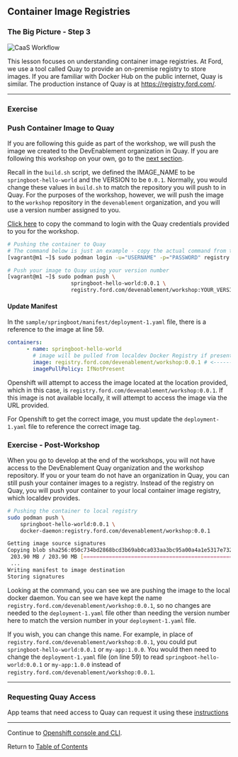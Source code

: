 ## Container Image Registries

### The Big Picture - Step 3

![CaaS Workflow](https://github.ford.com/Containers/localdev/blob/master/docs/images/CaaS-LocalDev.png)

This lesson focuses on understanding container image registries. At Ford, we use a tool called Quay to provide an on-premise registry to store images. If you are familiar with Docker Hub on the public internet, Quay is similar. The production instance of Quay is at https://registry.ford.com/.

---

### Exercise 

### Push Container Image to Quay

If you are following this guide as part of the workshop, we will push the image we created to the DevEnablement organization in Quay. If you are following this workshop on your own, go to the [next section](./5-quay.md#exercise---post-workshop).

Recall in the `build.sh` script, we defined the IMAGE_NAME to be `springboot-hello-world` and the VERSION to be `0.0.1`. Normally, you would change these values in `build.sh` to match the repository you will push to in Quay. For the purposes of the workshop, however, we will push the image to the `workshop` repository in the `devenablement` organization, and you will use a version number assigned to you.

[Click here](https://gist.github.ford.com/JPOTTE46/388b8eb535811c9e98ccae7aeb0e3d22) to copy the command to login with the Quay credentials provided to you for the workshop. 

```bash
# Pushing the container to Quay
# The command below is just an example - copy the actual command from the link above
[vagrant@m1 ~]$ sudo podman login -u="USERNAME" -p="PASSWORD" registry.ford.com

# Push your image to Quay using your version number
[vagrant@m1 ~]$ sudo podman push \
                    springboot-hello-world:0.0.1 \
                    registry.ford.com/devenablement/workshop:YOUR_VERSION_NUMBER
```

#### Update Manifest

In the `sample/springboot/manifest/deployment-1.yaml` file, there is a reference to the image at line 59. 

```yaml
containers:
      - name: springboot-hello-world
        # image will be pulled from localdev Docker Registry if present
        image: registry.ford.com/devenablement/workshop:0.0.1 # <---------- Update version here
        imagePullPolicy: IfNotPresent
```

Openshift will attempt to access the image located at the location provided, which in this case, is `registry.ford.com/devenablement/workshop:0.0.1`. If this image is not available locally, it will attempt to access the image via the URL provided. 

For Openshift to get the correct image, you must update the `deployment-1.yaml` file to reference the correct image tag. 

### Exercise - Post-Workshop

When you go to develop at the end of the workshops, you will not have access to the DevEnablement Quay organization and the workshop repository. If you or your team do not have an organization in Quay, you can still push your container images to a registry. Instead of the registry on Quay, you will push your container to your local container image registry, which localdev provides. 

```bash
# Pushing the container to local registry
sudo podman push \
    springboot-hello-world:0.0.1 \
    docker-daemon:registry.ford.com/devenablement/workshop:0.0.1

Getting image source signatures
Copying blob sha256:050c734bd2868bcd3b69ab0ca033aa3bc95a00a4a1e5317e732394e1c36ef59e
 203.90 MB / 203.90 MB [====================================================] 2s
 ...
Writing manifest to image destination
Storing signatures
```

Looking at the command, you can see we are pushing the image to the local docker daemon. You can see we have kept the name `registry.ford.com/devenablement/workshop:0.0.1`, so no changes are needed to the `deployment-1.yaml` file other than needing the version number here to match the version number in your `deployment-1.yaml` file. 

If you wish, you can change this name. For example, in place of `registry.ford.com/devenablement/workshop:0.0.1`, you could put `springboot-hello-world:0.0.1` or `my-app:1.0.0`. You would then need to change the `deployment-1.yaml` file (on line 59) to read `springboot-hello-world:0.0.1` or `my-app:1.0.0` instead of `registry.ford.com/devenablement/workshop:0.0.1`. 

---

### Requesting Quay Access

App teams that need access to Quay can request it using these [instructions](https://github.ford.com/Containers/k8s-platform/blob/master/Day2/CaaS_Applications/User_docs/CaaS_Platform_Onboarding.md#quay-on-boarding.)

---  

Continue to [Openshift console and CLI](./6-console.md).

Return to [Table of Contents](../README.md#agenda)